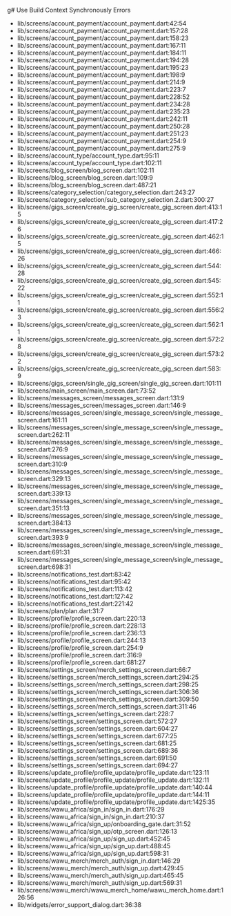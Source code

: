 g# Use Build Context Synchronously Errors

*   lib/screens/account_payment/account_payment.dart:42:54
*   lib/screens/account_payment/account_payment.dart:157:28
*   lib/screens/account_payment/account_payment.dart:158:23
*   lib/screens/account_payment/account_payment.dart:167:11
*   lib/screens/account_payment/account_payment.dart:184:11
*   lib/screens/account_payment/account_payment.dart:194:28
*   lib/screens/account_payment/account_payment.dart:195:23
*   lib/screens/account_payment/account_payment.dart:198:9
*   lib/screens/account_payment/account_payment.dart:214:9
*   lib/screens/account_payment/account_payment.dart:223:7
*   lib/screens/account_payment/account_payment.dart:228:52
*   lib/screens/account_payment/account_payment.dart:234:28
*   lib/screens/account_payment/account_payment.dart:235:23
*   lib/screens/account_payment/account_payment.dart:242:11
*   lib/screens/account_payment/account_payment.dart:250:28
*   lib/screens/account_payment/account_payment.dart:251:23
*   lib/screens/account_payment/account_payment.dart:254:9
*   lib/screens/account_payment/account_payment.dart:275:9
*   lib/screens/account_type/account_type.dart:95:11
*   lib/screens/account_type/account_type.dart:102:11
*   lib/screens/blog_screen/blog_screen.dart:102:11
*   lib/screens/blog_screen/blog_screen.dart:109:9
*   lib/screens/blog_screen/blog_screen.dart:487:21
*   lib/screens/category_selection/category_selection.dart:243:27
*   lib/screens/category_selection/sub_category_selection.2.dart:300:27
*   lib/screens/gigs_screen/create_gig_screen/create_gig_screen.dart:413:15
*   lib/screens/gigs_screen/create_gig_screen/create_gig_screen.dart:417:26
*   lib/screens/gigs_screen/create_gig_screen/create_gig_screen.dart:462:15
*   lib/screens/gigs_screen/create_gig_screen/create_gig_screen.dart:466:26
*   lib/screens/gigs_screen/create_gig_screen/create_gig_screen.dart:544:28
*   lib/screens/gigs_screen/create_gig_screen/create_gig_screen.dart:545:22
*   lib/screens/gigs_screen/create_gig_screen/create_gig_screen.dart:552:11
*   lib/screens/gigs_screen/create_gig_screen/create_gig_screen.dart:556:23
*   lib/screens/gigs_screen/create_gig_screen/create_gig_screen.dart:562:11
*   lib/screens/gigs_screen/create_gig_screen/create_gig_screen.dart:572:28
*   lib/screens/gigs_screen/create_gig_screen/create_gig_screen.dart:573:22
*   lib/screens/gigs_screen/create_gig_screen/create_gig_screen.dart:583:9
*   lib/screens/gigs_screen/single_gig_screen/single_gig_screen.dart:101:11
*   lib/screens/main_screen/main_screen.dart:73:52
*   lib/screens/messages_screen/messages_screen.dart:131:9
*   lib/screens/messages_screen/messages_screen.dart:146:9
*   lib/screens/messages_screen/single_message_screen/single_message_screen.dart:161:11
*   lib/screens/messages_screen/single_message_screen/single_message_screen.dart:262:11
*   lib/screens/messages_screen/single_message_screen/single_message_screen.dart:276:9
*   lib/screens/messages_screen/single_message_screen/single_message_screen.dart:310:9
*   lib/screens/messages_screen/single_message_screen/single_message_screen.dart:329:13
*   lib/screens/messages_screen/single_message_screen/single_message_screen.dart:339:13
*   lib/screens/messages_screen/single_message_screen/single_message_screen.dart:351:13
*   lib/screens/messages_screen/single_message_screen/single_message_screen.dart:384:13
*   lib/screens/messages_screen/single_message_screen/single_message_screen.dart:393:9
*   lib/screens/messages_screen/single_message_screen/single_message_screen.dart:691:31
*   lib/screens/messages_screen/single_message_screen/single_message_screen.dart:698:31
*   lib/screens/notifications_test.dart:83:42
*   lib/screens/notifications_test.dart:95:42
*   lib/screens/notifications_test.dart:113:42
*   lib/screens/notifications_test.dart:127:42
*   lib/screens/notifications_test.dart:221:42
*   lib/screens/plan/plan.dart:31:7
*   lib/screens/profile/profile_screen.dart:220:13
*   lib/screens/profile/profile_screen.dart:228:13
*   lib/screens/profile/profile_screen.dart:236:13
*   lib/screens/profile/profile_screen.dart:244:13
*   lib/screens/profile/profile_screen.dart:254:9
*   lib/screens/profile/profile_screen.dart:316:9
*   lib/screens/profile/profile_screen.dart:681:27
*   lib/screens/settings_screen/merch_settings_screen.dart:66:7
*   lib/screens/settings_screen/merch_settings_screen.dart:294:25
*   lib/screens/settings_screen/merch_settings_screen.dart:298:25
*   lib/screens/settings_screen/merch_settings_screen.dart:306:36
*   lib/screens/settings_screen/merch_settings_screen.dart:309:50
*   lib/screens/settings_screen/merch_settings_screen.dart:311:46
*   lib/screens/settings_screen/settings_screen.dart:228:7
*   lib/screens/settings_screen/settings_screen.dart:572:27
*   lib/screens/settings_screen/settings_screen.dart:604:27
*   lib/screens/settings_screen/settings_screen.dart:677:25
*   lib/screens/settings_screen/settings_screen.dart:681:25
*   lib/screens/settings_screen/settings_screen.dart:689:36
*   lib/screens/settings_screen/settings_screen.dart:691:50
*   lib/screens/settings_screen/settings_screen.dart:694:27
*   lib/screens/update_profile/profile_update/profile_update.dart:123:11
*   lib/screens/update_profile/profile_update/profile_update.dart:132:11
*   lib/screens/update_profile/profile_update/profile_update.dart:140:44
*   lib/screens/update_profile/profile_update/profile_update.dart:144:11
*   lib/screens/update_profile/profile_update/profile_update.dart:1425:35
*   lib/screens/wawu_africa/sign_in/sign_in.dart:176:29
*   lib/screens/wawu_africa/sign_in/sign_in.dart:210:37
*   lib/screens/wawu_africa/sign_up/onboarding_gate.dart:31:52
*   lib/screens/wawu_africa/sign_up/otp_screen.dart:126:13
*   lib/screens/wawu_africa/sign_up/sign_up.dart:452:45
*   lib/screens/wawu_africa/sign_up/sign_up.dart:488:45
*   lib/screens/wawu_africa/sign_up/sign_up.dart:598:31
*   lib/screens/wawu_merch/merch_auth/sign_in.dart:146:29
*   lib/screens/wawu_merch/merch_auth/sign_up.dart:429:45
*   lib/screens/wawu_merch/merch_auth/sign_up.dart:465:45
*   lib/screens/wawu_merch/merch_auth/sign_up.dart:569:31
*   lib/screens/wawu_merch/wawu_merch_home/wawu_merch_home.dart:126:56
*   lib/widgets/error_support_dialog.dart:36:38
